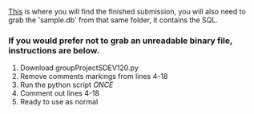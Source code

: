 [This](https://github.com/Zygatie/sdev/blob/dev/Group%20Project/groupProjectSDEV120.py) is where you will find the finished submission, you will also need to grab the 'sample.db' from that same folder, it contains the SQL.
### If you would prefer not to grab an unreadable binary file, instructions are below.

1. Download groupProjectSDEV120.py
2. Remove comments markings from lines 4-18
3. Run the python script *ONCE*
4. Comment out lines 4-18
5. Ready to use as normal
